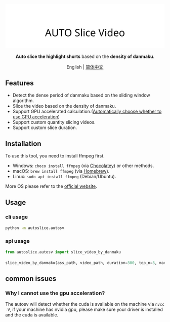 <div align="center">
  <picture>
    <source media="(prefers-color-scheme: dark)" srcset="assets/headerDark.svg" />
    <img src="assets/headerLight.svg" alt="auto-slice-video" />
  </picture>

**Auto slice the highlight shorts** based on the **density of danmaku**.

English | [简体中文](./README-zh.md)

</div>

## Features

- Detect the dense period of danmaku based on the sliding window algorithm.
- Slice the video based on the density of danmaku.
- Support GPU accelerated calculation.([Automatically choose whether to use GPU acceleration](#why-i-cannot-use-the-gpu-acceleration))
- Support custom quantity slicing videos.
- Support custom slice duration.

## Installation

To use this tool, you need to install ffmpeg first.

- Windows: `choco install ffmpeg` (via [Chocolatey](https://chocolatey.org/)) or other methods.
- macOS: `brew install ffmpeg` (via [Homebrew](https://brew.sh/)).
- Linux: `sudo apt install ffmpeg` (Debian/Ubuntu). 

More OS please refer to the [official website](https://ffmpeg.org/download.html).

## Usage

### cli usage

```bash
python -m autoslice.autosv
```

### api usage

```python
from autoslice.autosv import slice_video_by_danmaku

slice_video_by_danmaku(ass_path, video_path, duration=300, top_n=3, max_overlap=60, step=1)
```

## common issues

### Why I cannot use the gpu acceleration?

The autosv will detect whether the cuda is available on the machine via `nvcc -V`, if your machine has nvidia gpu, please make sure your driver is installed and the cuda is available.